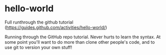 # hello-world
Full runthrough the github tutorial (https://guides.github.com/activities/hello-world/) 


Running through the GitHub repo tutorial. Never hurts to learn the syntax. At some point you'll want to do more than clone other people's code, and to use git to version your own stuff! 
